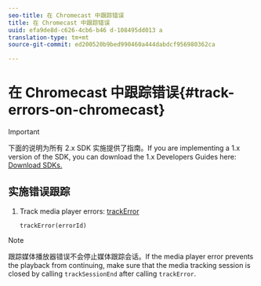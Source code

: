 ```yaml
---
seo-title: 在 Chromecast 中跟踪错误
title: 在 Chromecast 中跟踪错误
uuid: efa9de8d-c626-4cb6-b46 d-108495dd013 a
translation-type: tm+mt
source-git-commit: ed200520b9bed990460a444dabdcf956980362ca

---
```



# 在 Chromecast 中跟踪错误{#track-errors-on-chromecast}

>[!IMPORTANT]
>
>下面的说明为所有 2.x SDK 实施提供了指南。If you are implementing a 1.x version of the SDK, you can download the 1.x Developers Guides here: [Download SDKs.](../../sdk-implement/download-sdks.md)

## 实施错误跟踪

1. Track media player errors: [trackError](https://adobe-marketing-cloud.github.io/media-sdks/reference/chromecast/ADBMobile.media.html#.trackError)

   ```
   trackError(errorId)
   ```

>[!NOTE]
>
>跟踪媒体播放器错误不会停止媒体跟踪会话。If the media player error prevents the playback from continuing, make sure that the media tracking session is closed by calling `trackSessionEnd` after calling `trackError`.

